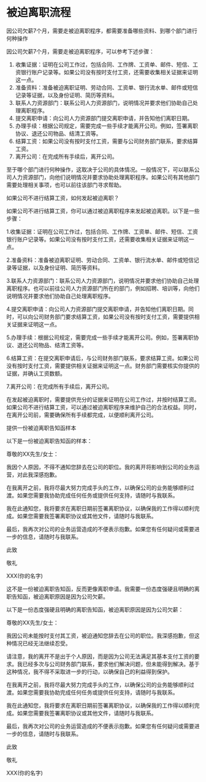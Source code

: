 # 被迫离职流程
因公司欠薪7个月，需要走被迫离职程序，都需要准备哪些资料、到哪个部门进行何种操作

因公司欠薪7个月，需要走被迫离职程序，可以参考下述步骤：

1.  收集证据：证明在公司工作过，包括合同、工作牌、工资单、邮件、短信、工资银行账户记录等。如果公司没有按时支付工资，还需要收集相关证据来证明这一点。
2.  准备资料：准备被迫离职证明、劳动合同、工资单、银行流水单、邮件或短信记录等证据，以及身份证明、简历等资料。
3.  联系人力资源部门：联系公司人力资源部门，说明情况并要求他们协助自己处理离职程序。
4.  提交离职申请：向公司人力资源部门提交离职申请，并告知他们离职日期。
5.  办理手续：根据公司规定，需要完成一些手续才能离开公司。例如，签署离职协议、退还公司物品、结清工资等。
6.  结算工资：如果公司没有按时支付工资，需要与公司财务部门联系，要求结算工资。
7.  离开公司：在完成所有手续后，离开公司。

至于哪个部门进行何种操作，这取决于公司的具体情况。一般情况下，可以联系公司人力资源部门，向他们说明情况并要求协助处理离职程序。如果公司有其他部门需要处理相关事项，也可以前往该部门寻求帮助。

如果公司不进行结算工资，如何发起被迫离职？

如果公司不进行结算工资，你可以通过被迫离职程序来发起被迫离职。以下是一些步骤：

1.收集证据：证明在公司工作过，包括合同、工作牌、工资单、邮件、短信、工资银行账户记录等。如果公司没有按时支付工资，还需要收集相关证据来证明这一点。

2.准备资料：准备被迫离职证明、劳动合同、工资单、银行流水单、邮件或短信记录等证据，以及身份证明、简历等资料。

3.联系人力资源部门：联系公司人力资源部门，说明情况并要求他们协助自己处理离职程序。也可以前往公司人力资源部门所在的部门，例如招聘、培训等，向他们说明情况并要求他们协助自己处理离职程序。

4.提交离职申请：向公司人力资源部门提交离职申请，并告知他们离职日期。同时，可以向公司财务部门要求结算工资，如果公司没有按时支付工资，需要提供相关证据来证明这一点。

5.办理手续：根据公司规定，需要完成一些手续才能离开公司。例如，签署离职协议、退还公司物品、结清工资等。

6.结算工资：在提交离职申请后，与公司财务部门联系，要求结算工资。如果公司没有按时支付工资，需要提供相关证据来证明这一点。财务部门需要核实你提供的证据，并确认工资数额。

7.离开公司：在完成所有手续后，离开公司。

在发起被迫离职时，需要提供充分的证据来证明在公司工作过，并按时结算工资。如果公司不进行结算工资，可以通过被迫离职程序来维护自己的合法权益。同时，在离开公司前，需要确保所有手续都完成，以便顺利离开公司。

提供一份被迫离职告知函样本

以下是一份被迫离职告知函的样本：

尊敬的XX先生/女士：

我因个人原因，不得不通知您辞去在公司的职位。我的离开将影响到公司的业务运营，对此我深感抱歉。

在我离开之前，我将尽最大努力完成手头的工作，以确保公司的业务能够顺利过渡。如果您需要我协助完成任何任务或提供任何支持，请随时与我联系。

我在此通知您，我将要求在离职日期前签署离职协议，以确保我的工作得以顺利完成。如果您需要我签署离职协议或其他文件，请随时与我联系。

最后，我再次对公司的业务运营造成的不便表示抱歉。如果您有任何疑问或需要进一步的信息，请随时与我联系。

此致

敬礼

XXX(你的名字)

这不是一份被迫离职告知函，反而更像离职申请。我需要一份态度强硬且明确的离职告知函，被迫离职原因是因为公司欠薪。

以下是一份态度强硬且明确的离职告知函，被迫离职原因是因为公司欠薪：

尊敬的XX先生/女士：

我因公司未能按时支付其工资，被迫通知您辞去在公司的职位。我深感抱歉，但这种情况已经无法继续忍受。

请注意，我的离开不是出于个人原因，而是因为公司无法满足其基本支付工资的要求。我已经多次与公司财务部门联系，要求他们解决问题，但未能得到解决。基于这种情况，我不得不采取进一步的行动，以确保自己的利益得到保护。

在我离开之前，我将尽最大努力完成手头的工作，以确保公司的业务能够顺利过渡。如果您需要我协助完成任何任务或提供任何支持，请随时与我联系。

我在此通知您，我将要求在离职日期前签署离职协议，以确保我的工作得以顺利完成。如果您需要我签署离职协议或其他文件，请随时与我联系。

最后，我再次对公司的业务运营造成的不便表示抱歉。如果您有任何疑问或需要进一步的信息，请随时与我联系。

此致

敬礼

XXX(你的名字)